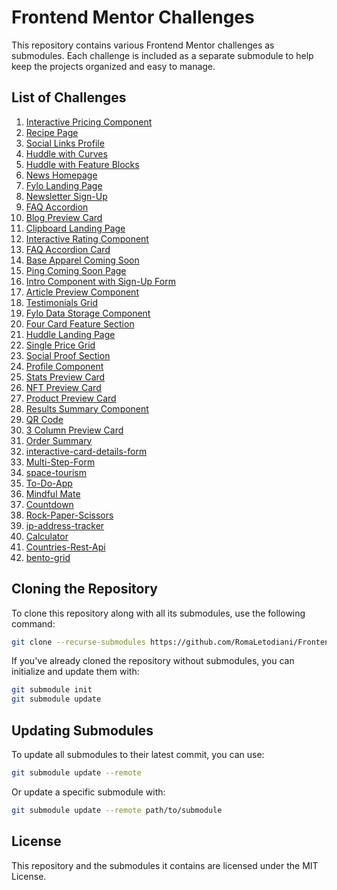 # Frontend Mentor Challenges

This repository contains various Frontend Mentor challenges as submodules. Each challenge is included as a separate submodule to help keep the projects organized and easy to manage.

## List of Challenges

1. [Interactive Pricing Component](https://github.com/RomaLetodiani/interactive-pricing-component.git)
2. [Recipe Page](https://github.com/RomaLetodiani/Recipe-Page.git)
3. [Social Links Profile](https://github.com/RomaLetodiani/Social-Links-Profile.git)
4. [Huddle with Curves](https://github.com/RomaLetodiani/huddle-with-curves.git)
5. [Huddle with Feature Blocks](https://github.com/RomaLetodiani/huddle-with-feature-blocks.git)
6. [News Homepage](https://github.com/RomaLetodiani/News-Homepage.git)
7. [Fylo Landing Page](https://github.com/RomaLetodiani/fylo-landing-page.git)
8. [Newsletter Sign-Up](https://github.com/RomaLetodiani/Newsletter-sign-up.git)
9. [FAQ Accordion](https://github.com/RomaLetodiani/Faq-Accordion.git)
10. [Blog Preview Card](https://github.com/RomaLetodiani/Blog-preview-card)
11. [Clipboard Landing Page](https://github.com/RomaLetodiani/clipboard-landing-page)
12. [Interactive Rating Component](https://github.com/RomaLetodiani/interactive-rating-component)
13. [FAQ Accordion Card](https://github.com/RomaLetodiani/faq-accordion-card)
14. [Base Apparel Coming Soon](https://github.com/RomaLetodiani/base-apparel-coming-soon)
15. [Ping Coming Soon Page](https://github.com/RomaLetodiani/ping-coming-soon-page)
16. [Intro Component with Sign-Up Form](https://github.com/RomaLetodiani/Intro-component-with-sign-up-form)
17. [Article Preview Component](https://github.com/RomaLetodiani/article-preview-component)
18. [Testimonials Grid](https://github.com/RomaLetodiani/Testimonials-grid)
19. [Fylo Data Storage Component](https://github.com/RomaLetodiani/fylo-data-storage-component)
20. [Four Card Feature Section](https://github.com/RomaLetodiani/Four-card-feature-section)
21. [Huddle Landing Page](https://github.com/RomaLetodiani/Huddle-landing-page)
22. [Single Price Grid](https://github.com/RomaLetodiani/Single-Price-Grid)
23. [Social Proof Section](https://github.com/RomaLetodiani/Social-Proof-Section)
24. [Profile Component](https://github.com/RomaLetodiani/Profile-component)
25. [Stats Preview Card](https://github.com/RomaLetodiani/Stats-preview-card)
26. [NFT Preview Card](https://github.com/RomaLetodiani/nft-preview-card)
27. [Product Preview Card](https://github.com/RomaLetodiani/product-preview-card)
28. [Results Summary Component](https://github.com/RomaLetodiani/results-summary-component)
29. [QR Code](https://github.com/RomaLetodiani/QR-Code)
30. [3 Column Preview Card](https://github.com/RomaLetodiani/3-column-preview-card)
31. [Order Summary](https://github.com/RomaLetodiani/order-summary)
32. [interactive-card-details-form](https://github.com/RomaLetodiani/interactive-card-details-form)
33. [Multi-Step-Form](https://github.com/RomaLetodiani/Multi-Step-Form)
34. [space-tourism](https://github.com/RomaLetodiani/space-tourism)
35. [To-Do-App](https://github.com/RomaLetodiani/To-Do-App)
36. [Mindful Mate](https://github.com/RomaLetodiani/MindfullMate)
37. [Countdown](https://github.com/RomaLetodiani/Countdown)
38. [Rock-Paper-Scissors](https://github.com/RomaLetodiani/Rock-Paper-Scissors)
39. [ip-address-tracker](https://github.com/RomaLetodiani/ip-address-tracker)
40. [Calculator](https://github.com/RomaLetodiani/Calculator)
41. [Countries-Rest-Api](https://github.com/RomaLetodiani/Countries-Rest-Api)
42. [bento-grid](https://github.com/RomaLetodiani/bento-grid)

## Cloning the Repository

To clone this repository along with all its submodules, use the following command:

```bash
git clone --recurse-submodules https://github.com/RomaLetodiani/Frontend-Mentor-Challenges.git
```

If you've already cloned the repository without submodules, you can initialize and update them with:

```bash
git submodule init
git submodule update
```

## Updating Submodules

To update all submodules to their latest commit, you can use:

```bash
git submodule update --remote
```

Or update a specific submodule with:

```bash
git submodule update --remote path/to/submodule
```

## License

This repository and the submodules it contains are licensed under the MIT License.
